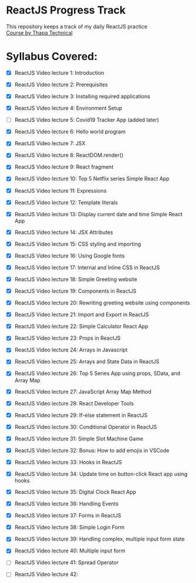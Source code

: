 # ReactJS Progress Track
This repository keeps a track of my daily ReactJS practice<br>
[Course by Thapa Technical](https://www.youtube.com/playlist?list=PLwGdqUZWnOp3aROg4wypcRhZqJG3ajZWJ)
# Syllabus Covered:
* [x] ReactJS Video lecture 1: Introduction
* [x] ReactJS Video lecture 2: Prerequisites
* [x] ReactJS Video lecture 3: Installing required applications
* [x] ReactJS Video lecture 4: Environment Setup
* [ ] ReactJS Video lecture 5: Covid19 Tracker App (added later)
* [x] ReactJS Video lecture 6: Hello world program
* [x] ReactJS Video lecture 7: JSX
* [x] ReactJS Video lecture 8: ReactDOM.render()
* [x] ReactJS Video lecture 9: React fragment
* [x] ReactJS Video lecture 10: Top 5 Netflix series Simple React App
* [x] ReactJS Video lecture 11: Expressions
* [x] ReactJS Video lecture 12: Template literals
* [x] ReactJS Video lecture 13: Display current date and time Simple React App
* [x] ReactJS Video lecture 14: JSX Attributes
* [x] ReactJS Video lecture 15: CSS styling and importing
* [x] ReactJS Video lecture 16: Using Google fonts
* [x] ReactJS Video lecture 17: Internal and Inline CSS in ReactJS
* [x] ReactJS Video lecture 18: Simple Greeting website
* [x] ReactJS Video lecture 19: Components in ReactJS
* [x] ReactJS Video lecture 20: Rewriting greeting website using components
* [x] ReactJS Video lecture 21: Import and Export in ReactJS
* [x] ReactJS Video lecture 22: Simple Calculator React App
* [x] ReactJS Video lecture 23: Props in ReactJS
* [x] ReactJS Video lecture 24: Arrays in Javascript
* [x] ReactJS Video lecture 25: Arrays and State Data in ReactJS
* [x] ReactJS Video lecture 26: Top 5 Series App using props, SData, and Array Map
* [x] ReactJS Video lecture 27: JavaScript Array Map Method
* [x] ReactJS Video lecture 28: React Developer Tools
* [x] ReactJS Video lecture 29: If-else statement in ReactJS
* [x] ReactJS Video lecture 30: Conditional Operator in ReactJS
* [x] ReactJS Video lecture 31: Simple Slot Machine Game 
* [x] ReactJS Video lecture 32: Bonus: How to add emojis in VSCode
* [x] ReactJS Video lecture 33: Hooks in ReactJS
* [x] ReactJS Video lecture 34: Update time on button-click React app using hooks
* [x] ReactJS Video lecture 35: Digital Clock React App
* [x] ReactJS Video lecture 36: Handling Events
* [x] ReactJS Video lecture 37: Forms in ReactJS
* [x] ReactJS Video lecture 38: Simple Login Form
* [x] ReactJS Video lecture 39: Handling complex, multiple input form state
* [x] ReactJS Video lecture 40: Multiple input form
* [ ] ReactJS Video lecture 41: Spread Operator
* [ ] ReactJS Video lecture 42: 

